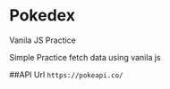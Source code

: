 # Pokedex
Vanila JS Practice

Simple Practice fetch data using vanila js

##API Url
``https://pokeapi.co/``
